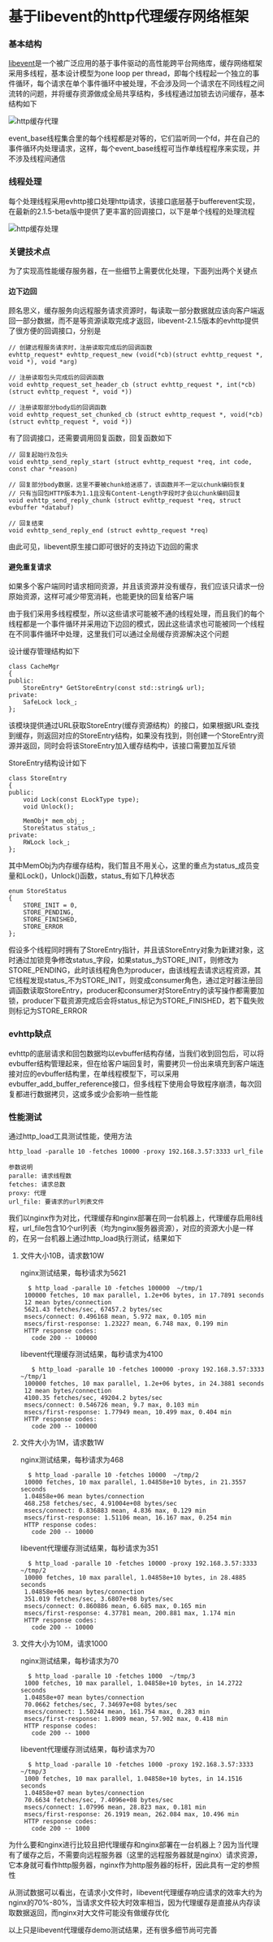 # 基于libevent的http代理缓存网络框架

### 基本结构
[libevent](http://libevent.org/)是一个被广泛应用的基于事件驱动的高性能跨平台网络库，缓存网络框架采用多线程，基本设计模型为one loop per thread，即每个线程起一个独立的事件循环，每个请求在单个事件循环中被处理，不会涉及同一个请求在不同线程之间流转的问题，并将缓存资源做成全局共享结构，多线程通过加锁去访问缓存，基本结构如下

![http缓存代理](http://littlewhite.us/pic/stnts/http-proxy-cache-frame.png)

event\_base线程集合里的每个线程都是对等的，它们监听同一个fd，并在自己的事件循环内处理请求，这样，每个event\_base线程可当作单线程程序来实现，并不涉及线程间通信

### 线程处理
每个处理线程采用evhttp接口处理http请求，该接口底层基于bufferevent实现，在最新的2.1.5-beta版中提供了更丰富的回调接口，以下是单个线程的处理流程

![http缓存处理](http://littlewhite.us/pic/stnts/http-cache-process.png)

### 关键技术点
为了实现高性能缓存服务器，在一些细节上需要优化处理，下面列出两个关键点

#### 边下边回

顾名思义，缓存服务向远程服务请求资源时，每读取一部分数据就应该向客户端返回一部分数据，而不是等资源读取完成才返回，libevent-2.1.5版本的evhttp提供了很方便的回调接口，分别是

	// 创建远程服务请求时，注册读取完成后的回调函数
	evhttp_request* evhttp_request_new (void(*cb)(struct evhttp_request *, void *), void *arg)
	
	// 注册读取包头完成后的回调函数
	void evhttp_request_set_header_cb (struct evhttp_request *, int(*cb)(struct evhttp_request *, void *))

	// 注册读取部分body后的回调函数
	void evhttp_request_set_chunked_cb (struct evhttp_request *, void(*cb)(struct evhttp_request *, void *))

有了回调接口，还需要调用回复函数，回复函数如下

	// 回复起始行及包头
	void evhttp_send_reply_start (struct evhttp_request *req, int code, const char *reason)

	// 回复部分body数据，这里不要被chunk给迷惑了，该函数并不一定以chunk编码恢复
	// 只有当回包HTTP版本为1.1且没有Content-Length字段时才会以chunk编码回复
	void evhttp_send_reply_chunk (struct evhttp_request *req, struct evbuffer *databuf)

	// 回复结束
	void evhttp_send_reply_end (struct evhttp_request *req)

由此可见，libevent原生接口即可很好的支持边下边回的需求

#### 避免重复请求
如果多个客户端同时请求相同资源，并且该资源并没有缓存，我们应该只请求一份原始资源，这样可减少带宽消耗，也能更快的回复给客户端

由于我们采用多线程模型，所以这些请求可能被不通的线程处理，而且我们的每个线程都是一个事件循环并采用边下边回的模式，因此这些请求也可能被同一个线程在不同事件循环中处理，这里我们可以通过全局缓存资源解决这个问题

设计缓存管理结构如下

	class CacheMgr
	{
	public:
	    StoreEntry* GetStoreEntry(const std::string& url);
	private:
	    SafeLock lock_;
	};

该模块提供通过URL获取StoreEntry(缓存资源结构）的接口，如果根据URL查找到缓存，则返回对应的StoreEntry结构，如果没有找到，则创建一个StoreEntry资源并返回，同时会将该StoreEntry加入缓存结构中，该接口需要加互斥锁

StoreEntry结构设计如下

	class StoreEntry
	{
	public:
	    void Lock(const ELockType type);
	    void Unlock();

	    MemObj* mem_obj_;
	    StoreStatus status_;
	private:
	    RWLock lock_;
	};

其中MemObj为内存缓存结构，我们暂且不用关心，这里的重点为status\_成员变量和Lock()，Unlock()函数，status_有如下几种状态
	
	enum StoreStatus
	{
	    STORE_INIT = 0,
	    STORE_PENDING,
	    STORE_FINISHED,
	    STORE_ERROR
	};

假设多个线程同时拥有了StoreEntry指针，并且该StoreEntry对象为新建对象，这时通过加锁竞争修改status\_字段，如果status\_为STORE\_INIT，则修改为STORE\_PENDING，此时该线程角色为producer，由该线程去请求远程资源，其它线程发现status\_不为STORE\_INIT，则变成consumer角色，通过定时器注册回调函数读取StoreEntry，producer和consumer对StoreEntry的读写操作都需要加锁，producer下载资源完成后会将status\_标记为STORE\_FINISHED，若下载失败则标记为STORE_ERROR

### evhttp缺点
evhttp的底层请求和回包数据均以evbuffer结构存储，当我们收到回包后，可以将evbuffer结构管理起来，但在给客户端回复时，需要拷贝一份出来填充到客户端连接对应的evbuffer结构里，在单线程模型下，可以采用evbuffer\_add\_buffer\_reference接口，但多线程下使用会导致程序崩溃，每次回复都进行数据拷贝，这或多或少会影响一些性能

### 性能测试
通过http_load工具测试性能，使用方法

	http_load -paralle 10 -fetches 10000 -proxy 192.168.3.57:3333 url_file

	参数说明
	paralle: 请求线程数
	fetches: 请求总数
	proxy: 代理
	url_file: 要请求的url列表文件

我们以nginx作为对比，代理缓存和nginx部署在同一台机器上，代理缓存启用8线程，url_file包含10个url列表（均为nginx服务器资源），对应的资源大小是一样的，在另一台机器上通过http_load执行测试，结果如下

1. 文件大小10B，请求数10W
	
	nginx测试结果，每秒请求为5621
		
		 $ http_load -paralle 10 -fetches 100000  ~/tmp/1                        
		100000 fetches, 10 max parallel, 1.2e+06 bytes, in 17.7891 seconds
		12 mean bytes/connection
		5621.43 fetches/sec, 67457.2 bytes/sec
		msecs/connect: 0.496168 mean, 5.972 max, 0.105 min
		msecs/first-response: 1.23227 mean, 6.748 max, 0.199 min
		HTTP response codes:
		  code 200 -- 100000  

	libevent代理缓存测试结果，每秒请求为4100
	                                                                                                           
		  $ http_load -paralle 10 -fetches 100000 -proxy 192.168.3.57:3333  ~/tmp/1
		100000 fetches, 10 max parallel, 1.2e+06 bytes, in 24.3881 seconds
		12 mean bytes/connection
		4100.35 fetches/sec, 49204.2 bytes/sec
		msecs/connect: 0.546726 mean, 9.7 max, 0.103 min
		msecs/first-response: 1.77949 mean, 10.499 max, 0.404 min
		HTTP response codes:
		  code 200 -- 100000

2. 文件大小为1M，请求数1W

	nginx测试结果，每秒请求为468

		 $ http_load -paralle 10 -fetches 10000  ~/tmp/2
		10000 fetches, 10 max parallel, 1.04858e+10 bytes, in 21.3557 seconds
		1.04858e+06 mean bytes/connection
		468.258 fetches/sec, 4.91004e+08 bytes/sec
		msecs/connect: 0.836883 mean, 4.836 max, 0.129 min
		msecs/first-response: 1.51106 mean, 16.167 max, 0.254 min
		HTTP response codes:
		  code 200 -- 10000

	libevent代理缓存测试结果，每秒请求为351

		 $ http_load -paralle 10 -fetches 10000 -proxy 192.168.3.57:3333  ~/tmp/2 
		10000 fetches, 10 max parallel, 1.04858e+10 bytes, in 28.4885 seconds
		1.04858e+06 mean bytes/connection
		351.019 fetches/sec, 3.6807e+08 bytes/sec
		msecs/connect: 0.860886 mean, 6.685 max, 0.165 min
		msecs/first-response: 4.37781 mean, 200.881 max, 1.174 min
		HTTP response codes:
		  code 200 -- 10000

3. 文件大小为10M，请求1000

	nginx测试结果，每秒请求为70

		 $ http_load -paralle 10 -fetches 1000  ~/tmp/3                          
		1000 fetches, 10 max parallel, 1.04858e+10 bytes, in 14.2722 seconds
		1.04858e+07 mean bytes/connection
		70.0662 fetches/sec, 7.34697e+08 bytes/sec
		msecs/connect: 1.50244 mean, 161.754 max, 0.283 min
		msecs/first-response: 1.8909 mean, 57.902 max, 0.418 min
		HTTP response codes:
		  code 200 -- 1000

	libevent代理缓存测试结果，每秒请求为70

		 $ http_load -paralle 10 -fetches 1000 -proxy 192.168.3.57:3333  ~/tmp/3
		1000 fetches, 10 max parallel, 1.04858e+10 bytes, in 14.1516 seconds
		1.04858e+07 mean bytes/connection
		70.6634 fetches/sec, 7.4096e+08 bytes/sec
		msecs/connect: 1.07996 mean, 28.823 max, 0.181 min
		msecs/first-response: 26.1919 mean, 262.084 max, 10.496 min
		HTTP response codes:
		  code 200 -- 1000

为什么要和nginx进行比较且把代理缓存和nginx部署在一台机器上？因为当代理有了缓存之后，不需要向远程服务器（这里的远程服务器就是nginx）请求资源，它本身就可看作http服务器，nginx作为http服务器的标杆，因此具有一定的参照性

从测试数据可以看出，在请求小文件时，libevent代理缓存响应请求的效率大约为nginx的70%-80%，当请求文件较大时效率相当，因为代理缓存是直接从内存读取数据返回，而nginx对大文件可能没有做缓存优化

以上只是libevent代理缓存demo测试结果，还有很多细节尚可完善
	